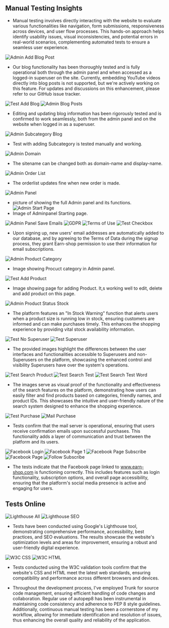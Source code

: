 ## Manual Testing Insights

- Manual testing involves directly interacting with the website to evaluate various functionalities like navigation, form submissions, responsiveness across devices, and user flow processes. This hands-on approach helps identify usability issues, visual inconsistencies, and potential errors in real-world scenarios, complementing automated tests to ensure a seamless user experience.

![Admin Add Blog Post](media/adminaddblogpost.png)
- Our blog functionality has been thoroughly tested and is fully operational both through the admin panel and when accessed as a logged-in superuser on the site. Currently, embedding YouTube videos directly into blog posts is not supported, but we're actively working on this feature. For updates and discussions on this enhancement, please refer to our GitHub issue tracker.

![Test Add Blog](media/testaddblog.png)
![Admin Blog Posts](media/adminblogposts.png)
- Editing and updating blog information has been rigorously tested and is confirmed to work seamlessly, both from the admin panel and on the website when logged in as a superuser.

![Admin Subcategory Blog](media/aminsubcategoryblog.png)
- Test with adding Subcategory is tested manually and working.

![Admin Domain](media/admindomain.png)
- The sitename can be changed both as domain-name and display-name.

![Admin Order List](media/adminorderlist.png)
- The orderlist updates fine when new order is made.

![Admin Panel](media/adminpanel.png)
- picture of showing the full Admin panel and its functions.
![Admin Start Page](media/adminstartpage.png)
- Image of Adminpanel Starting page.

![Admin Panel Save Emails](media/adminpanelsaveemails.png)
![GDPR](media/gdpr.png)
![Terms of Use](media/termsofuse.png)
![Test Checkbox](media/testcheckbox.png)
- Upon signing up, new users' email addresses are automatically added to our database, and by agreeing to the Terms of Data during the signup process, they grant Earn-shop permission to use their information for email subscriptions.

![Admin Product Category](media/adminproductcategory.png)
- Image showing Procuct category in Admin panel.

![Test Add Product](media/testaddproduct.png)
- Image showing page for adding Product. It,s working well to edit, delete and add product on this page.

![Admin Product Status Stock](media/adminproductstatusstock.png)
- The platform features an "In Stock Warning" function that alerts users when a product size is running low in stock, ensuring customers are informed and can make purchases timely. This enhances the shopping experience by providing vital stock availability information.

![Test No Superuser](media/testnosuperuser.png)
![Test Superuser](media/testsuperuser.png)
- The provided images highlight the differences between the user interfaces and functionalities accessible to Superusers and non-Superusers on the platform, showcasing the enhanced control and visibility Superusers have over the system's operations.

![Test Search Product](media/testsearchproduct.png)
![Test Search Test](media/testsearchtest.png)
![Test Search Test Word](media/testsearchtestword.png)
- The images serve as visual proof of the functionality and effectiveness of the search features on the platform, demonstrating how users can easily filter and find products based on categories, friendly names, and product IDs. This showcases the intuitive and user-friendly nature of the search system designed to enhance the shopping experience.


![Test Purchase](media/testpurchse.jpg)
![Mail Purchase](media/mailpurchase.jpg)
- Tests confirm that the mail server is operational, ensuring that users receive confirmation emails upon successful purchases. This functionality adds a layer of communication and trust between the platform and its users.

![Facebook Login](media/facebooklogin.png)
![Facebook Page 1](media/facebookpage1.jpg)
![Facebook Page Subscribe](media/facebookpagesubscribe.png)
![Facebook Page](media/fb-page.jpg)
![Follow Subscribe](media/followsubscribe.jpg)
- The tests indicate that the Facebook page linked to www.earn-shop.com is functioning correctly. This includes features such as login functionality, subscription options, and overall page accessibility, ensuring that the platform's social media presence is active and engaging for users.

## Tests Online

![Lighthouse All](media/lighthouseall.png)
![Lighthouse SEO](media/lighthouseseo.png)
- Tests have been conducted using Google's Lighthouse tool, demonstrating comprehensive performance, accessibility, best practices, and SEO evaluations. The results showcase the website's optimization levels and areas for improvement, ensuring a robust and user-friendly digital experience.

![W3C CSS](media/w3ccss.png)
![W3C HTML](media/w3chtml.png)
- Tests conducted using the W3C validation tools confirm that the website's CSS and HTML meet the latest web standards, ensuring compatibility and performance across different browsers and devices.


- Throughout the development process, I've employed Trunk for source code management, ensuring efficient handling of code changes and collaboration. Regular use of autopep8 has been instrumental in maintaining code consistency and adherence to PEP 8 style guidelines. Additionally, continuous manual testing has been a cornerstone of my workflow, allowing for immediate identification and resolution of issues, thus enhancing the overall quality and reliability of the application.
